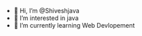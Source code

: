 - 👋 Hi, I’m @Shiveshjava
- 👀 I’m interested in java
- 🌱 I’m currently learning Web Devlopement


<!---
Shiveshjava/Shiveshjava is a ✨ special ✨ repository because its `README.md` (this file) appears on your GitHub profile.
You can click the Preview link to take a look at your changes.
--->
